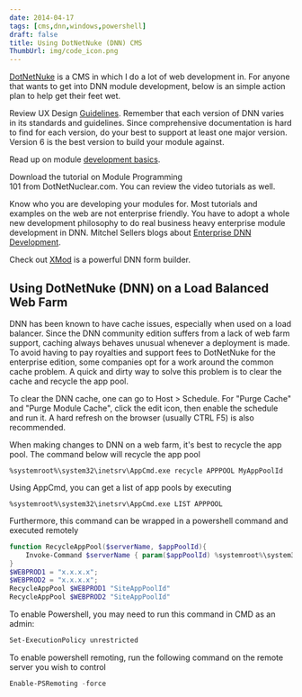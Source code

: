 ```yaml
---
date: 2014-04-17
tags: [cms,dnn,windows,powershell]
draft: false
title: Using DotNetNuke (DNN) CMS
ThumbUrl: img/code_icon.png
---
```


[DotNetNuke](https://www.dnnsoftware.com/) is a CMS in which I do a lot of web development in. For anyone that wants to get into DNN module development, below is an simple action plan to help get their feet wet.

Review UX Design [Guidelines](http://uxguide.dotnetnuke.com/CSSFoundation.aspx). Remember that each version of DNN varies in its standards and guidelines. Since comprehensive documentation is hard to find for each version, do your best to support at least one major version. Version 6 is the best version to build your module against.

Read up on module [development basics](http://www.chrishammond.com/blog/itemid/2616/using-the-new-module-development-templates-for-dot.aspx).

Download the tutorial on Module Programming 101 from DotNetNuclear.com. You can review the video tutorials as well.

Know who you are developing your modules for. Most tutorials and examples on the web are not enterprise friendly. You have to adopt a whole new development philosophy to do real business heavy enterprise module development in DNN. Mitchel Sellers blogs about [Enterprise DNN Development](https://mitchelsellers.com/).

Check out [XMod](https://www.dnndev.com/) is a powerful DNN form builder.

## Using DotNetNuke (DNN) on a Load Balanced Web Farm

DNN has been known to have cache issues, especially when used on a load balancer. Since the DNN community edition suffers from a lack of web farm support, caching always behaves unusual whenever a deployment is made. To avoid having to pay royalties and support fees to DotNetNuke for the enterprise edition, some companies opt for a work around the common cache problem. A quick and dirty way to solve this problem is to clear the cache and recycle the app pool.

To clear the DNN cache, one can go to Host > Schedule. For "Purge Cache" and "Purge Module Cache", click the edit icon, then enable the schedule and run it. A hard refresh on the browser (usually CTRL F5) is also recommended.

When making changes to DNN on a web farm, it's best to recycle the app pool. The command below will recycle the app pool

```
%systemroot%\system32\inetsrv\AppCmd.exe recycle APPPOOL MyAppPoolId
```

Using AppCmd, you can get a list of app pools by executing

```
%systemroot%\system32\inetsrv\AppCmd.exe LIST APPPOOL
```

Furthermore, this command can be wrapped in a powershell command and executed remotely

```powershell
function RecycleAppPool($serverName, $appPoolId){
    Invoke-Command $serverName { param($appPoolId) %systemroot%\system32\inetsrv\AppCmd.exe recycle APPPOOL $appPoolId } -Args $appPoolId
}
$WEBPROD1 = "x.x.x.x";
$WEBPROD2 = "x.x.x.x";
RecycleAppPool $WEBPROD1 "SiteAppPoolId"
RecycleAppPool $WEBPROD2 "SiteAppPoolId"
```

To enable Powershell, you may need to run this command in CMD as an admin:

```powershell
Set-ExecutionPolicy unrestricted
```

To enable powershell remoting, run the following command on the remote server you wish to control

```powershell
Enable-PSRemoting -force
```